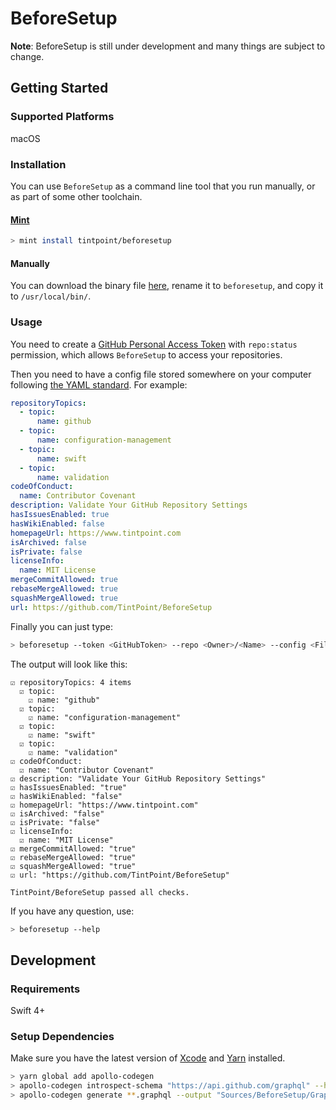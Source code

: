 # BeforeSetup

**Note**: BeforeSetup is still under development and many things are subject to change.

## Getting Started

### Supported Platforms

macOS

### Installation

You can use `BeforeSetup` as a command line tool that you run manually, or as part of some other toolchain.

#### [Mint](https://github.com/yonaskolb/mint)

```bash
> mint install tintpoint/beforesetup
```

#### Manually

You can download the binary file [here](https://github.com/TintPoint/BeforeSetup/releases/download/0.2/beforesetup), rename it to `beforesetup`, and copy it to `/usr/local/bin/`.

### Usage

You need to create a [GitHub Personal Access Token](https://help.github.com/articles/creating-a-personal-access-token-for-the-command-line/) with `repo:status` permission, which allows `BeforeSetup` to access your repositories.

Then you need to have a config file stored somewhere on your computer following [the YAML standard](http://yaml.org). For example:

```yaml
repositoryTopics:
  - topic:
      name: github
  - topic:
      name: configuration-management
  - topic:
      name: swift
  - topic:
      name: validation
codeOfConduct:
  name: Contributor Covenant
description: Validate Your GitHub Repository Settings
hasIssuesEnabled: true
hasWikiEnabled: false
homepageUrl: https://www.tintpoint.com
isArchived: false
isPrivate: false
licenseInfo:
  name: MIT License
mergeCommitAllowed: true
rebaseMergeAllowed: true
squashMergeAllowed: true
url: https://github.com/TintPoint/BeforeSetup
```

Finally you can just type:

```bash
> beforesetup --token <GitHubToken> --repo <Owner>/<Name> --config <FilePath>
```

The output will look like this:

```
☑ repositoryTopics: 4 items
  ☑ topic: 
    ☑ name: "github"
  ☑ topic: 
    ☑ name: "configuration-management"
  ☑ topic: 
    ☑ name: "swift"
  ☑ topic: 
    ☑ name: "validation"
☑ codeOfConduct: 
  ☑ name: "Contributor Covenant"
☑ description: "Validate Your GitHub Repository Settings"
☑ hasIssuesEnabled: "true"
☑ hasWikiEnabled: "false"
☑ homepageUrl: "https://www.tintpoint.com"
☑ isArchived: "false"
☑ isPrivate: "false"
☑ licenseInfo: 
  ☑ name: "MIT License"
☑ mergeCommitAllowed: "true"
☑ rebaseMergeAllowed: "true"
☑ squashMergeAllowed: "true"
☑ url: "https://github.com/TintPoint/BeforeSetup"

TintPoint/BeforeSetup passed all checks.
```

If you have any question, use:

```bash
> beforesetup --help
```

## Development

### Requirements

Swift 4+

### Setup Dependencies

Make sure you have the latest version of [Xcode](https://developer.apple.com/xcode/) and [Yarn](https://yarnpkg.com) installed.

```bash
> yarn global add apollo-codegen
> apollo-codegen introspect-schema "https://api.github.com/graphql" --header "Authorization: Bearer <token>"
> apollo-codegen generate **.graphql --output "Sources/BeforeSetup/GraphQL/API.swift"
```
